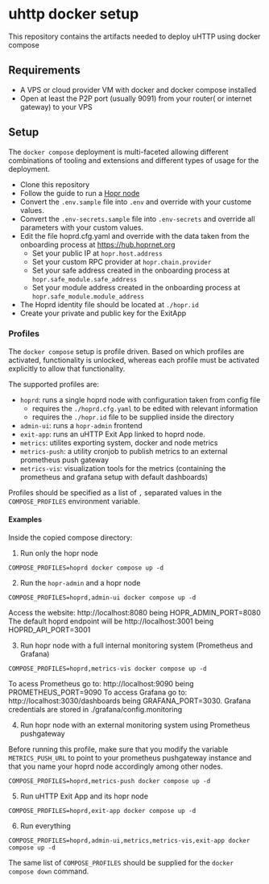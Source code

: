 # uhttp docker setup

This repository contains the artifacts needed to deploy uHTTP using docker compose

## Requirements

- A VPS or cloud provider VM with docker and docker compose installed
- Open at least the P2P port (usually 9091) from your router( or internet gateway) to your VPS

## Setup

The `docker compose` deployment is multi-faceted allowing different combinations of tooling and extensions and different types of usage for the deployment.

- Clone this repository
- Follow the guide to run a [Hopr node](https://docs.hoprnet.org/node/start-here)
- Convert the `.env.sample` file into `.env` and override with your custome values.
- Convert the `.env-secrets.sample` file into `.env-secrets` and override all parameters with your custom values.
- Edit the file hoprd.cfg.yaml and override with the data taken from the onboarding process at https://hub.hoprnet.org
  - Set your public IP at `hopr.host.address`
  - Set your custom RPC provider at `hopr.chain.provider`
  - Set your safe address created in the onboarding process at `hopr.safe_module.safe_address`
  - Set your module address created in the onboarding process at `hopr.safe_module.module_address`
- The Hoprd identity file should be located at `./hopr.id`
- Create your private and public key for the ExitApp
  

### Profiles

The `docker compose` setup is profile driven. Based on which profiles are activated, functionality is unlocked, whereas each profile must be activated explicitly to allow that functionality.

The supported profiles are:

- `hoprd`: runs a single hoprd node with configuration taken from config file
  - requires the `./hoprd.cfg.yaml` to be edited with relevant information
  - requires the `./hopr.id` file to be supplied inside the directory
- `admin-ui`: runs a `hopr-admin` frontend
- `exit-app`: runs an uHTTP Exit App linked to hoprd node.
- `metrics`: utilites exporting system, docker and node metrics
- `metrics-push`: a utility cronjob to publish metrics to an external prometheus push gateway
- `metrics-vis`: visualization tools for the metrics (containing the prometheus and grafana setup with default dashboards)

Profiles should be specified as a list of `,` separated values in the `COMPOSE_PROFILES` environment variable.

#### Examples

Inside the copied compose directory:

1. Run only the hopr node

```shell
COMPOSE_PROFILES=hoprd docker compose up -d
```

2. Run the `hopr-admin` and a hopr node

```shell
COMPOSE_PROFILES=hoprd,admin-ui docker compose up -d
```

Access the website: http://localhost:8080 being HOPR_ADMIN_PORT=8080
The default hoprd endpoint will be http://localhost:3001 being HOPRD_API_PORT=3001


3. Run hopr node with a full internal monitoring system (Prometheus and Grafana)

```shell
COMPOSE_PROFILES=hoprd,metrics-vis docker compose up -d
```
To acess Prometheus go to: http://localhost:9090 being PROMETHEUS_PORT=9090
To access Grafana go to: http://localhost:3030/dashboards being GRAFANA_PORT=3030.
Grafana credentials are stored in ./grafana/config.monitoring

4. Run hopr node with an external monitoring system using Prometheus pushgateway

Before running this profile, make sure that you modify the variable `METRICS_PUSH_URL` to point to your prometheus pushgateway instance and that you name your hoprd node accordingly among other nodes.

```shell
COMPOSE_PROFILES=hoprd,metrics-push docker compose up -d
```

5. Run uHTTP Exit App and its hopr node

```shell
COMPOSE_PROFILES=hoprd,exit-app docker compose up -d
```

6. Run everything

```shell
COMPOSE_PROFILES=hoprd,admin-ui,metrics,metrics-vis,exit-app docker compose up -d
```

The same list of `COMPOSE_PROFILES` should be supplied for the `docker compose down` command.


